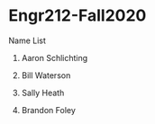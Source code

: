 # Engr212-Fall2020

Name List
1. Aaron Schlichting
2. Bill Waterson
3. Sally Heath








12. Brandon Foley
